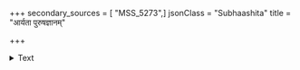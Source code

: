 +++
secondary_sources = [ "MSS_5273",]
jsonClass = "Subhaashita"
title = "आर्यता पुरुषज्ञानम्"

+++

<details><summary>Text</summary>

आर्यता पुरुषज्ञानं शौर्यं करुणवेदिता।  
स्थौललक्ष्यं च सततम् उदासीनगुणोदयः॥
</details>

